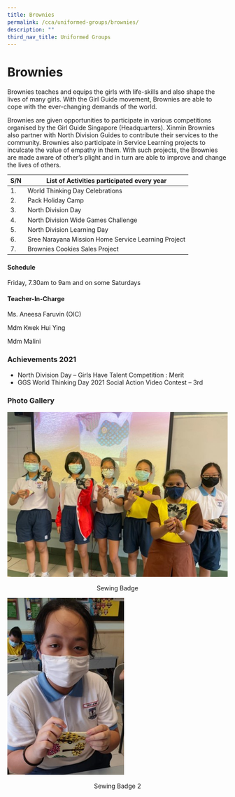 ```yaml
---
title: Brownies
permalink: /cca/uniformed-groups/brownies/
description: ""
third_nav_title: Uniformed Groups
---
```

# **Brownies**

Brownies teaches and equips the girls with life-skills and also shape the lives of many girls. With the Girl Guide movement, Brownies are able to cope with the ever-changing demands of the world.

Brownies are given opportunities to participate in various competitions organised by the Girl Guide Singapore (Headquarters). Xinmin Brownies also partner with North Division Guides to contribute their services to the community. Brownies also participate in Service Learning projects to inculcate the value of empathy in them. With such projects, the Brownies are made aware of other’s plight and in turn are able to improve and change the lives of others.

| S/N 	| List of Activities participated every year 	|
|---	|---	|
| 1. 	| World Thinking Day Celebrations 	|
| 2. 	| Pack Holiday Camp 	|
| 3. 	| North Division Day 	|
| 4. 	| North Division Wide Games Challenge 	|
| 5. 	| North Division Learning Day 	|
| 6. 	| Sree Narayana Mission Home Service Learning Project 	|
| 7. 	| Brownies Cookies Sales Project 	|

#### Schedule

Friday, 7.30am to 9am and on some Saturdays

#### Teacher-In-Charge

Ms. Aneesa Faruvin (OIC)

Mdm Kwek Hui Ying

Mdm Malini  
  

### Achievements 2021

* North Division Day – Girls Have Talent Competition : Merit
* GGS World Thinking Day 2021 Social Action Video Contest – 3rd

### Photo Gallery

![](/images/Picture1-sewing-badge.jpg)
<center>Sewing Badge</center>

![](/images/Picture-2-sewing-badge.jpg)
<center>Sewing Badge 2</center>

